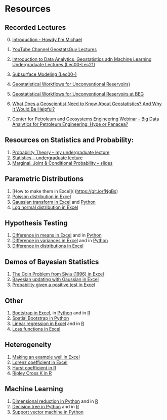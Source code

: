 # Resources

## Recorded Lectures 

0. [Introduction - Howdy I'm Michael](https://www.youtube.com/watch?v=V13QZz2exmk)

1. [YouTube Channel GeostatsGuy Lectures](https://www.youtube.com/channel/UCLqEr-xV-ceHdXXXrTId5ig/) 

2. [Introduction to Data Analytics, Geostatistics adn Machine Learning Undergraduate Lectures (Lec00-Lec21)](https://www.youtube.com/watch?v=OEvELm66NNo&list=PLG19vXLQHvSB-D4XKYieEku9GQMQyAzjJ) 

3. [Subsurface Modeling (Lec00-)](https://www.youtube.com/watch?v=0g1g3gtHYSE&list=PLG19vXLQHvSDUmEOmBoaxGbFAbvaLdfx4) 

4. [Geostatistical Workflows for Unconventional Reservoirs)](https://www.youtube.com/watch?v=jc4gbc2eiJE)

5. [Geostatistical Workflows for Unconventional Reservoirs at BEG](http://www.beg.utexas.edu/node/4179)

6. [What Does a Geoscientist Need to Know About Geostatistics? And Why It Would Be Helpful?](http://www.beg.utexas.edu/node/4323)

7. [Center for Petroleum and Geosystems Engineering Webinar - Big Data Analytics for Petroleum Engineering: Hype or Panacea?](https://meeting.austin.utexas.edu/pdx1pgyuj53k/?proto=true)

## Resources on Statistics and Probability:

1. [Probability Theory – my undergraduate lecture](https://git.io/fNg4r) 
2. [Statistics – undergraduate lecture](https://git.io/fNg42)
3. [Marginal, Joint & Conditional Probability – slides](https://git.io/fNg4K)

## Parametric Distributions

1. [How to make them in Excel]( (https://git.io/fNgBs) 
2. [Poisson distribution in Excel](https://git.io/fNgBC) 
3. [Gaussian transform in Excel](https://git.io/fNgB4) and [Python](https://git.io/fNgRZ) 
4. [Log normal distribution in Excel](https://git.io/fNgBB)

## Hypothesis Testing 

1. [Difference in means in Excel](https://git.io/fNgBU) and in [Python](https://git.io/fxsOx) 
2. [Difference in variances in Excel](https://git.io/fNgBT) and in [Python](https://git.io/fxsOx)  
3. [Difference in distributions in Excel](https://git.io/fNgBO)

## Demos of Bayesian Statistics

1. [The Coin Problem from Sivia (1996) in Excel](https://git.io/fNg47) 
2. [Bayesian updating with Gaussian in Excel](https://git.io/fNg4F)
3. [Probability given a positive test in Excel](https://git.io/fNg4N) 
 
## Other

1. [Bootstrap in Excel](https://git.io/fNgB2), in [Python](https://git.io/fNgRL) and in [R](https://git.io/fNg0P)
2. [Spatial Bootstrap in Python](https://git.io/fNgRw)
3. [Linear regression in Excel](https://git.io/fNgBd) and in [R](https://git.io/fNg0A)
4. [Loss functions in Excel](https://git.io/fNgBx)

## Heterogeneity

1. [Making an example well in Excel](https://git.io/fNgBS)
2. [Lorenz coefficient in Excel](https://git.io/fNgBD)
3. [Hurst coefficient in R](https://git.io/fNg0d)
4. [Ripley Cross K in R](https://git.io/fNSMx)

## Machine Learning

1. [Dimensional reduction in Python](https://git.io/fNgRK) and in [R](https://git.io/fNg0D)
2. [Decision tree in Python](https://git.io/f4do0) and in [R](https://git.io/fNg09)
3. [Support vector machine in Python](https://git.io/fNgRP) 






